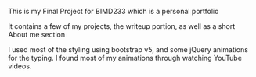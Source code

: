 This is my Final Project for BIMD233 which is a personal portfolio

It contains a few of my projects, the writeup portion, as well as a short About me section

I used most of the styling using bootstrap v5, and some jQuery animations for the typing. I found most of my animations through watching YouTube videos.
